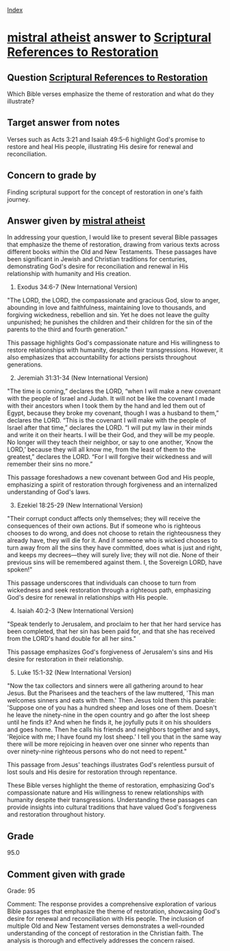 
[Index](../../index.md)
# [mistral atheist](../../answering_models/mistral_atheist.md) answer to [Scriptural References to Restoration](../../questions/Scriptural_References_to_Restoration.md)

## Question [Scriptural References to Restoration](../../questions/Scriptural_References_to_Restoration.md)
Which Bible verses emphasize the theme of restoration and what do they illustrate?

## Target answer from notes
Verses such as Acts 3:21 and Isaiah 49:5-6 highlight God's promise to restore and heal His people, illustrating His desire for renewal and reconciliation.

## Concern to grade by
Finding scriptural support for the concept of restoration in one's faith journey.

## Answer given by [mistral atheist](../../answering_models/mistral_atheist.md)
 In addressing your question, I would like to present several Bible passages that emphasize the theme of restoration, drawing from various texts across different books within the Old and New Testaments. These passages have been significant in Jewish and Christian traditions for centuries, demonstrating God's desire for reconciliation and renewal in His relationship with humanity and His creation.

1) Exodus 34:6-7 (New International Version)

"The LORD, the LORD, the compassionate and gracious God, slow to anger, abounding in love and faithfulness, maintaining love to thousands, and forgiving wickedness, rebellion and sin. Yet he does not leave the guilty unpunished; he punishes the children and their children for the sin of the parents to the third and fourth generation."

This passage highlights God's compassionate nature and His willingness to restore relationships with humanity, despite their transgressions. However, it also emphasizes that accountability for actions persists throughout generations.

2) Jeremiah 31:31-34 (New International Version)

"The time is coming,” declares the LORD, “when I will make a new covenant with the people of Israel and Judah. It will not be like the covenant I made with their ancestors when I took them by the hand and led them out of Egypt, because they broke my covenant, though I was a husband to them,” declares the LORD. “This is the covenant I will make with the people of Israel after that time,” declares the LORD. “I will put my law in their minds and write it on their hearts. I will be their God, and they will be my people. No longer will they teach their neighbor, or say to one another, ‘Know the LORD,’ because they will all know me, from the least of them to the greatest,” declares the LORD. “For I will forgive their wickedness and will remember their sins no more.”

This passage foreshadows a new covenant between God and His people, emphasizing a spirit of restoration through forgiveness and an internalized understanding of God's laws.

3) Ezekiel 18:25-29 (New International Version)

"Their corrupt conduct affects only themselves; they will receive the consequences of their own actions. But if someone who is righteous chooses to do wrong, and does not choose to retain the righteousness they already have, they will die for it. And if someone who is wicked chooses to turn away from all the sins they have committed, does what is just and right, and keeps my decrees—they will surely live; they will not die. None of their previous sins will be remembered against them. I, the Sovereign LORD, have spoken!"

This passage underscores that individuals can choose to turn from wickedness and seek restoration through a righteous path, emphasizing God's desire for renewal in relationships with His people.

4) Isaiah 40:2-3 (New International Version)

"Speak tenderly to Jerusalem, and proclaim to her that her hard service has been completed, that her sin has been paid for, and that she has received from the LORD's hand double for all her sins."

This passage emphasizes God's forgiveness of Jerusalem's sins and His desire for restoration in their relationship.

5) Luke 15:1-32 (New International Version)

"Now the tax collectors and sinners were all gathering around to hear Jesus. But the Pharisees and the teachers of the law muttered, 'This man welcomes sinners and eats with them.' Then Jesus told them this parable: 'Suppose one of you has a hundred sheep and loses one of them. Doesn't he leave the ninety-nine in the open country and go after the lost sheep until he finds it? And when he finds it, he joyfully puts it on his shoulders and goes home. Then he calls his friends and neighbors together and says, 'Rejoice with me; I have found my lost sheep.' I tell you that in the same way there will be more rejoicing in heaven over one sinner who repents than over ninety-nine righteous persons who do not need to repent."

This passage from Jesus' teachings illustrates God's relentless pursuit of lost souls and His desire for restoration through repentance.

These Bible verses highlight the theme of restoration, emphasizing God's compassionate nature and His willingness to renew relationships with humanity despite their transgressions. Understanding these passages can provide insights into cultural traditions that have valued God's forgiveness and restoration throughout history.

## Grade
95.0

## Comment given with grade
Grade: 95

Comment: The response provides a comprehensive exploration of various Bible passages that emphasize the theme of restoration, showcasing God's desire for renewal and reconciliation with His people. The inclusion of multiple Old and New Testament verses demonstrates a well-rounded understanding of the concept of restoration in the Christian faith. The analysis is thorough and effectively addresses the concern raised.
